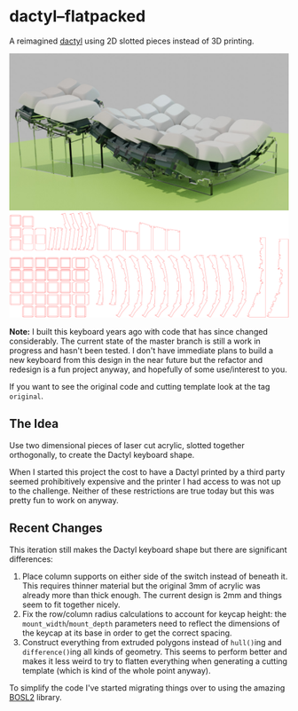 # dactyl–flatpacked

A reimagined [dactyl](https://github.com/adereth/dactyl-keyboard) using 2D
slotted pieces instead of 3D printing.

![Keyboard](images/v2-rendered.jpg)
![Cutting template](images/v2-template.png)

**Note:** I built this keyboard years ago with code that has since changed
considerably. The current state of the master branch is still a work in progress
and hasn't been tested. I don't have immediate plans to build a new keyboard
from this design in the near future but the refactor and redesign is a fun
project anyway, and hopefully of some use/interest to you.

If you want to see the original code and cutting template look at the tag
`original`.


## The Idea

Use two dimensional pieces of laser cut acrylic, slotted together orthogonally,
to create the Dactyl keyboard shape.

When I started this project the cost to have a Dactyl printed by a third party
seemed prohibitively expensive and the printer I had access to was not up to the
challenge. Neither of these restrictions are true today but this was pretty fun
to work on anyway.


## Recent Changes

This iteration still makes the Dactyl keyboard shape but there are significant
differences:

1. Place column supports on either side of the switch instead of beneath it.
    This requires thinner material but the original 3mm of acrylic was already
    more than thick enough. The current design is 2mm and things seem to fit
    together nicely.
2. Fix the row/column radius calculations to account for keycap height: the
    `mount_width`/`mount_depth` parameters need to reflect the dimensions of the
    keycap at its base in order to get the correct spacing.
3. Construct everything from extruded polygons instead of `hull()`ing and
    `difference()`ing all kinds of geometry. This seems to perform better and
    makes it less weird to try to flatten everything when generating a cutting
    template (which is kind of the whole point anyway).

To simplify the code I've started migrating things over to using the amazing
[BOSL2](https://github.com/revarbat/BOSL2) library.

